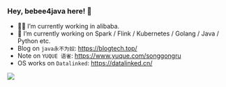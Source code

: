 ### Hey, bebee4java here!  👋

- 👨‍💻 I’m currently working in alibaba.
- 🔭 I’m currently working on Spark / Flink / Kubernetes / Golang / Java / Python etc.
- Blog on `java永不为奴`: https://blogtech.top/
- Note on `YUQUE 语雀`: https://www.yuque.com/songgongru
- OS works on `Datalinked`: https://datalinked.cn/

![](https://github-readme-stats.vercel.app/api?username=bebee4java&theme=dark)
<!--
**bebee4java/bebee4java** is a ✨ _special_ ✨ repository because its `README.md` (this file) appears on your GitHub profile.

Here are some ideas to get you started:

- 🔭 I’m currently working on ...
- 🌱 I’m currently learning ...
- 👯 I’m looking to collaborate on ...
- 🤔 I’m looking for help with ...
- 💬 Ask me about ...
- 📫 How to reach me: ...
- 😄 Pronouns: ...
- ⚡ Fun fact: ...
-->
